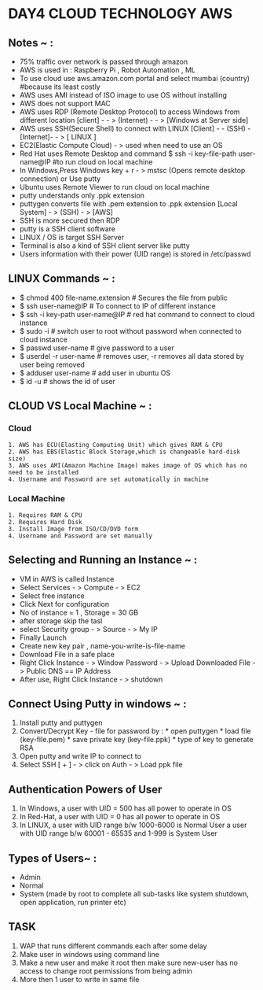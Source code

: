 # DAY4  CLOUD TECHNOLOGY AWS

## Notes ~ :
  * 75% traffic over network is passed through amazon
  * AWS is used in : Raspberry Pi , Robot Automation , ML
  * To use cloud use aws.amazon.com portal and select mumbai (country) #because its least costly
  * AWS uses AMI instead of ISO image to use OS without installing
  * AWS does not support MAC
  * AWS uses RDP (Remote Desktop Protocol) to access Windows from different location
      [client] - - > (Internet) - - > [Windows at Server side]
  * AWS uses SSH(Secure Shell) to connect with LINUX
      [Client] - - (SSH) - [Internet]- - > [ LINUX ]
  * EC2(Elastic Compute Cloud) - > used when need to use an OS
  * Red Hat uses Remote Desktop and command $ ssh -i key-file-path user-name@IP   #to run cloud on local machine
  * In Windows,Press Windows key + r - > mstsc (Opens remote desktop connection) or Use putty
  * Ubuntu uses Remote Viewer to run cloud on local machine
  * putty understands only .ppk extension
  * puttygen converts file with .pem extension to .ppk extension
    [Local System] - > (SSH) - > [AWS]
  * SSH is more secured then RDP
  * putty is a SSH client software
  * LINUX / OS is target SSH Server
  * Terminal is also a kind of SSH client server like putty
  * Users information with their power (UID range) is stored in /etc/passwd
  
    
## LINUX Commands ~ :
  * $ chmod 400 file-name.extension       # Secures the file from public
  * $ ssh user-name@IP                    # To connect to IP of different instance
  * $ ssh -i key-path user-name@IP        # red hat command to connect to cloud instance
  * $ sudo -i                             # switch user to root without password when connected to cloud instance
  * $ passwd user-name                    # give password to a user
  * $ userdel -r user-name                # removes user, -r removes all data stored by user being removed
  * $ adduser user-name                   # add user in ubuntu OS
  * $ id -u                               # shows the id of user
## CLOUD VS Local Machine ~ :
  ### Cloud
    1. AWS has ECU(Elasting Computing Unit) which gives RAM & CPU
    2. AWS has EBS(Elastic Block Storage,which is changeable hard-disk size)
    3. AWS uses AMI(Amazon Machine Image) makes image of OS which has no need to be installed
    4. Username and Password are set automatically in machine
  
  ### Local Machine
    1. Requires RAM & CPU
    2. Requires Hard Disk
    3. Install Image from ISO/CD/DVD form
    4. Username and Password are set manually
    
## Selecting and Running an Instance ~ :
  * VM in AWS is called Instance
  * Select Services - > Compute - > EC2
  * Select free instance
  * Click Next for configuration
  * No of instance = 1 , Storage = 30 GB
  * after storage skip the tasl
  * select Security group - > Source - > My IP
  * Finally Launch
  * Create  new key pair , name-you-write-is-file-name
  * Download File in a safe place
  * Right Click Instance - > Window Password - > Upload Downloaded File - > Public DNS == IP Address
  * After use, Right Click Instance - > shutdown
  
## Connect Using Putty in windows ~ :
  1. Install putty and puttygen
  2. Convert/Decrypt Key - file for password by :
    * open puttygen
    * load file (key-file.pem)
    * save private key (key-file.ppk)
    * type of key to generate RSA
  3. Open putty and write IP to connect to
  4. Select SSH [ + ] - > click on Auth - > Load ppk file
  
## Authentication Powers of User
  1. In Windows, a user with UID = 500 has all power to operate in OS
  2. In Red-Hat, a user with UID = 0 has all power to operate in OS
  3. In LINUX, a user with UID range b/w 1000-6000 is Normal User
               a user with UID range b/w 60001 - 65535 and 1-999 is System User
              
## Types of Users~ :
  * Admin
  * Normal 
  * System (made by root to complete all sub-tasks like system shutdown, open application, run printer etc)
  
  
  
## TASK
  1. WAP that runs different commands each after some delay
  2. Make user in windows using command line
  3. Make a new user and make it root then make sure new-user has no access to change root permissions from being admin
  4. More then 1 user to write in same file
